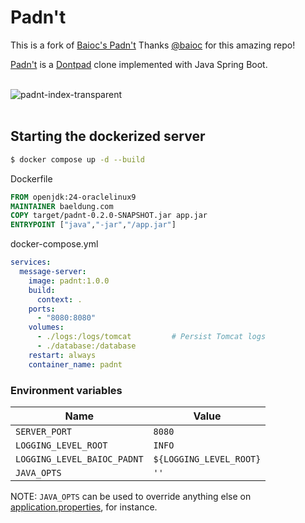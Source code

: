 # Padn't

This is a fork of [Baioc's Padn't](https://github.com/baioc/padnt)
Thanks [@baioc](https://github.com/baioc) for this amazing repo!

[Padn't](https://padnt.azurewebsites.net/) is a [Dontpad](https://dontpad.com/) clone implemented with Java Spring Boot.

<br/>
<picture>
  <source srcset="https://user-images.githubusercontent.com/27034173/221334819-a09ff5c2-8df0-400e-895c-eee96c95dd9c.png" media="(prefers-color-scheme: dark)" alt="padnt-index-transparent-darkmode" />
  <img src="https://user-images.githubusercontent.com/27034173/221334818-390a15a5-1b76-4d0c-be84-8093290e9b1e.png" alt="padnt-index-transparent" />
</picture>
<br/>
<br/>


## Starting the dockerized server

```sh
$ docker compose up -d --build
```

Dockerfile
```Dockerfile
FROM openjdk:24-oraclelinux9
MAINTAINER baeldung.com
COPY target/padnt-0.2.0-SNAPSHOT.jar app.jar
ENTRYPOINT ["java","-jar","/app.jar"]
```

docker-compose.yml
```yml
services:
  message-server:
    image: padnt:1.0.0
    build:
      context: .
    ports:
      - "8080:8080"
    volumes:
      - ./logs:/logs/tomcat         # Persist Tomcat logs
      - ./database:/database
    restart: always
    container_name: padnt
```

### Environment variables

Name | Value
---|---
`SERVER_PORT` | `8080` |
`LOGGING_LEVEL_ROOT` | `INFO` |
`LOGGING_LEVEL_BAIOC_PADNT` | `${LOGGING_LEVEL_ROOT}` |
`JAVA_OPTS` | `''` |

NOTE: `JAVA_OPTS` can be used to override anything else on [application.properties](src/main/resources/application.properties), for instance.
